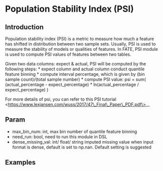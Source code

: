 # Population Stability Index (PSI)

## Introduction

Population stability index (PSI) is a metric to measure how much a
feature has shifted in distribution between two sample sets. Usually,
PSI is used to measure the stability of models or qualities of features.
In FATE, PSI module is used to compute PSI values of features between
two tables.

Given two data columns: expect & actual, PSI will be computed by the
following steps: \* expect column and actual column conduct quantile
feature binning \* compute interval percentage, which is given by (bin
sample count)/(total sample number) \* compute PSI value: psi = sum(
(actual\_percentage - expect\_percentage) \* ln(actual\_percentage /
expect\_percentage) )

For more details of psi, you can refer to this
<span class="title-ref">PSI tutorial
\<https://www.lexjansen.com/wuss/2017/47\_Final\_Paper\_PDF.pdf\></span>\_\_

## Param

  - max\_bin\_num: int, max bin number of quantile feature binning
  - need\_run: bool, need to run this module in DSL
  - dense\_missing\_val: int/ float/ string imputed missing value when
    input format is dense, default is set to np.nan. Default setting is
    suggested

## Examples

<!-- { % include-examples "psi" %} -->

